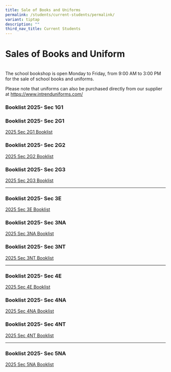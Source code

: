 ```yaml
---
title: Sale of Books and Uniforms
permalink: /students/current-students/permalink/
variant: tiptap
description: ""
third_nav_title: Current Students
---
```

<h1>Sales of Books and Uniform</h1>
<p>
<br>The school bookshop is open Monday to Friday, from 9:00 AM to 3:00 PM
for the sale of school books and uniforms.</p>
<p>Please note that uniforms can also be purchased directly from our supplier
at <a href="https://www.intrenduniforms.com/" rel="noopener nofollow" target="_blank">https://www.intrenduniforms.com/</a>
</p>
<p></p>
<h3>Booklist 2025- Sec 1G1<br></h3>
<h3>Booklist 2025- Sec 2G1</h3>
<p><a href="/files/BookList/2025/NSS_Booklist_2025__Sec_2G1_SBB_.pdf" rel="noopener nofollow" target="_blank">2025 Sec 2G1 Booklist</a>
</p>
<h3>Booklist 2025- Sec 2G2</h3>
<p><a href="/files/BookList/2025/NSS_Booklist_2025__Sec_2G2_SBB_.pdf" rel="noopener nofollow" target="_blank">2025 Sec 2G2 Booklist</a>
</p>
<h3>Booklist 2025- Sec 2G3</h3>
<p><a href="/files/BookList/2025/NSS_Booklist_2025__Sec_2G3.pdf" rel="noopener nofollow" target="_blank">2025 Sec 2G3 Booklist</a>
</p>
<hr>
<h3>Booklist 2025- Sec 3E</h3>
<p><a href="/files/BookList/2025/NSS_Booklist_2025__Sec_3E.pdf" rel="noopener nofollow" target="_blank">2025 Sec 3E Booklist</a>
</p>
<h3>Booklist 2025- Sec 3NA</h3>
<p><a href="/files/BookList/2025/NSS_Booklist_2025__Sec_3NA.pdf" rel="noopener nofollow" target="_blank">2025 Sec 3NA Booklist</a>
</p>
<h3>Booklist 2025- Sec 3NT</h3>
<p><a href="/files/BookList/2025/NSS_Booklist_2025__Sec_3NT.pdf" rel="noopener nofollow" target="_blank">2025 Sec 3NT Booklist</a>
</p>
<hr>
<h3>Booklist 2025- Sec 4E</h3>
<p><a href="/files/BookList/2025/NSS_Booklist_2025__Sec_4E.pdf" rel="noopener nofollow" target="_blank">2025 Sec 4E Booklist</a>
</p>
<h3>Booklist 2025- Sec 4NA</h3>
<p><a href="/files/BookList/2025/NSS_Booklist_2025__Sec_4NA.pdf" rel="noopener nofollow" target="_blank">2025 Sec 4NA Booklist</a>
</p>
<h3>Booklist 2025- Sec 4NT</h3>
<p><a href="/files/BookList/2025/NSS_Booklist_2025__Sec_4NT.pdf" rel="noopener nofollow" target="_blank">2025 Sec 4NT Booklist</a>
</p>
<hr>
<h3>Booklist 2025- Sec 5NA</h3>
<p><a href="/files/BookList/2025/NSS_Booklist_2025__Sec_5NA.pdf" rel="noopener nofollow" target="_blank">2025 Sec 5NA Booklist</a>
</p>
<p></p>
<p></p>
<p></p>